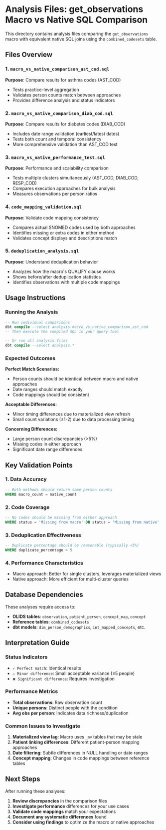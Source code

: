 # Analysis Files: get_observations Macro vs Native SQL Comparison

This directory contains analysis files comparing the `get_observations` macro with equivalent native SQL joins using the `combined_codesets` table.

## Files Overview

### 1. `macro_vs_native_comparison_ast_cod.sql`
**Purpose**: Compare results for asthma codes (AST_COD)
- Tests practice-level aggregation
- Validates person counts match between approaches
- Provides difference analysis and status indicators

### 2. `macro_vs_native_comparison_diab_cod.sql` 
**Purpose**: Compare results for diabetes codes (DIAB_COD)
- Includes date range validation (earliest/latest dates)
- Tests both count and temporal consistency
- More comprehensive validation than AST_COD test

### 3. `macro_vs_native_performance_test.sql`
**Purpose**: Performance and scalability comparison
- Tests multiple clusters simultaneously (AST_COD, DIAB_COD, RESP_COD)
- Compares execution approaches for bulk analysis
- Measures observations per person ratios

### 4. `code_mapping_validation.sql`
**Purpose**: Validate code mapping consistency
- Compares actual SNOMED codes used by both approaches
- Identifies missing or extra codes in either method
- Validates concept displays and descriptions match

### 5. `deduplication_analysis.sql`
**Purpose**: Understand deduplication behavior
- Analyzes how the macro's QUALIFY clause works
- Shows before/after deduplication statistics
- Identifies observations with multiple code mappings

## Usage Instructions

### Running the Analysis
```sql
-- Run individual comparisons
dbt compile --select analysis.macro_vs_native_comparison_ast_cod
-- Then execute the compiled SQL in your query tool

-- Or run all analysis files
dbt compile --select analysis.*
```

### Expected Outcomes

**Perfect Match Scenarios:**
- Person counts should be identical between macro and native approaches
- Date ranges should match exactly
- Code mappings should be consistent

**Acceptable Differences:**
- Minor timing differences due to materialized view refresh
- Small count variations (±1-2) due to data processing timing

**Concerning Differences:**
- Large person count discrepancies (>5%)
- Missing codes in either approach
- Significant date range differences

## Key Validation Points

### 1. **Data Accuracy**
```sql
-- Both methods should return same person counts
WHERE macro_count = native_count
```

### 2. **Code Coverage**
```sql
-- No codes should be missing from either approach
WHERE status = 'Missing from macro' OR status = 'Missing from native'
```

### 3. **Deduplication Effectiveness**
```sql
-- Duplicate percentage should be reasonable (typically <5%)
WHERE duplicate_percentage > 5
```

### 4. **Performance Characteristics**
- Macro approach: Better for single clusters, leverages materialized views
- Native approach: More efficient for multi-cluster queries

## Database Dependencies

These analyses require access to:
- **OLIDS tables**: `observation`, `patient_person`, `concept_map`, `concept`
- **Reference tables**: `combined_codesets` 
- **dbt models**: `dim_person_demographics`, `int_mapped_concepts`, etc.

## Interpretation Guide

### Status Indicators
- `✓ Perfect match`: Identical results
- `⚠ Minor difference`: Small acceptable variance (≤5 people)
- `❌ Significant difference`: Requires investigation

### Performance Metrics
- **Total observations**: Raw observation count
- **Unique persons**: Distinct people with the condition
- **Avg obs per person**: Indicates data richness/duplication

### Common Issues to Investigate
1. **Materialized view lag**: Macro uses `_mv` tables that may be stale
2. **Patient linking differences**: Different patient-person mapping approaches
3. **Date filtering**: Subtle differences in NULL handling or date ranges
4. **Concept mapping**: Changes in code mappings between reference tables

## Next Steps

After running these analyses:
1. **Review discrepancies** in the comparison files
2. **Investigate performance** differences for your use cases
3. **Validate code mappings** match your expectations
4. **Document any systematic differences** found
5. **Consider using findings** to optimize the macro or native approaches